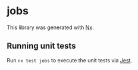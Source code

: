 # jobs

This library was generated with [Nx](https://nx.dev).

## Running unit tests

Run `nx test jobs` to execute the unit tests via [Jest](https://jestjs.io).
